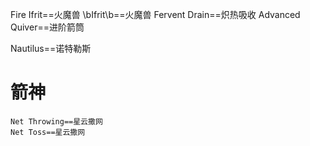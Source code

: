 Fire Ifrit==火魔兽
\bIfrit\b==火魔兽
Fervent Drain==炽热吸收
Advanced Quiver==进阶箭筒



Nautilus==诺特勒斯
# 箭神
	Net Throwing==星云撒网
	Net Toss==星云撒网